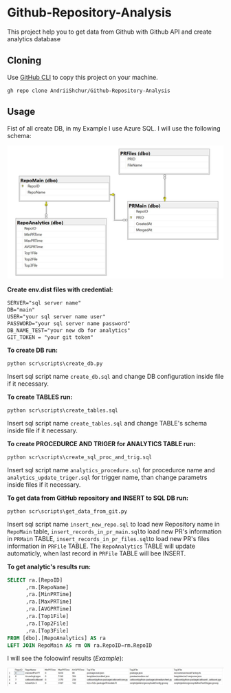 # Github-Repository-Analysis
This project help you to get data from Github with Github API and create analytics database

## Cloning

Use [GitHub CLI](https://git-scm.com/docs/git-clone) to copy this project on your machine.

```gh
gh repo clone AndriiShchur/Github-Repository-Analysis
```
## Usage
Fist of all create DB, in my Example I use Azure SQL.
I will use the following schema:

![alt text](https://github.com/AndriiShchur/Github-Repository-Analysis/blob/main/sql_queries/github_repo_db_diagram.JPG)

**Create  env.dist files with credential:**

```
SERVER="sql server name"
DB="main"
USER="your sql server name user"
PASSWORD="your sql server name password"
DB_NAME_TEST="your new db for analytics"
GIT_TOKEN = "your git token"
```

**To create DB run:**

```CMD
python scr\scripts\create_db.py
```
Insert sql script name `create_db.sql` and change DB configuration inside file if it necessary.

**To create TABLES run:**

```CMD
python scr\scripts\create_tables.sql
```
Insert sql script name `create_tables.sql` and change TABLE's schema inside file if it necessary.

**To create PROCEDURCE AND TRIGER for ANALYTICS TABLE run:**

```CMD
python scr\scripts\create_sql_proc_and_trig.sql
```
Insert sql script name `analytics_procedure.sql` for procedurce name and `analytics_update_triger.sql` for trigger name, than change parametrs inside files if it necessary.

**To get data from GitHub repository and INSERT to SQL DB run:**

```CMD
python scr\scripts\get_data_from_git.py
```
Insert sql script name `insert_new_repo.sql` to load new Repository name in `RepoMain` table, `insert_records_in_pr_main.sql`to load new PR's information in `PRMai`n TABLE,
`insert_records_in_pr_files.sql`to load new PR's files information in `PRFile` TABLE. The `RepoAnalytics` TABLE will update automaticly, when last record in `PRFile` TABLE will bee INSERT.

**To get analytic's results run:**

```SQL
SELECT ra.[RepoID]
      ,rm.[RepoName]
      ,ra.[MinPRTime]
      ,ra.[MaxPRTime]
      ,ra.[AVGPRTime]
      ,ra.[Top1File]
      ,ra.[Top2File]
      ,ra.[Top3File]
FROM [dbo].[RepoAnalytics] AS ra
LEFT JOIN RepoMain AS rm ON ra.RepoID=rm.RepoID
```
I will see the foloowinf results (*Example*):

![alt text](https://github.com/AndriiShchur/Github-Repository-Analysis/blob/main/sql_queries/results_exmp.JPG)

